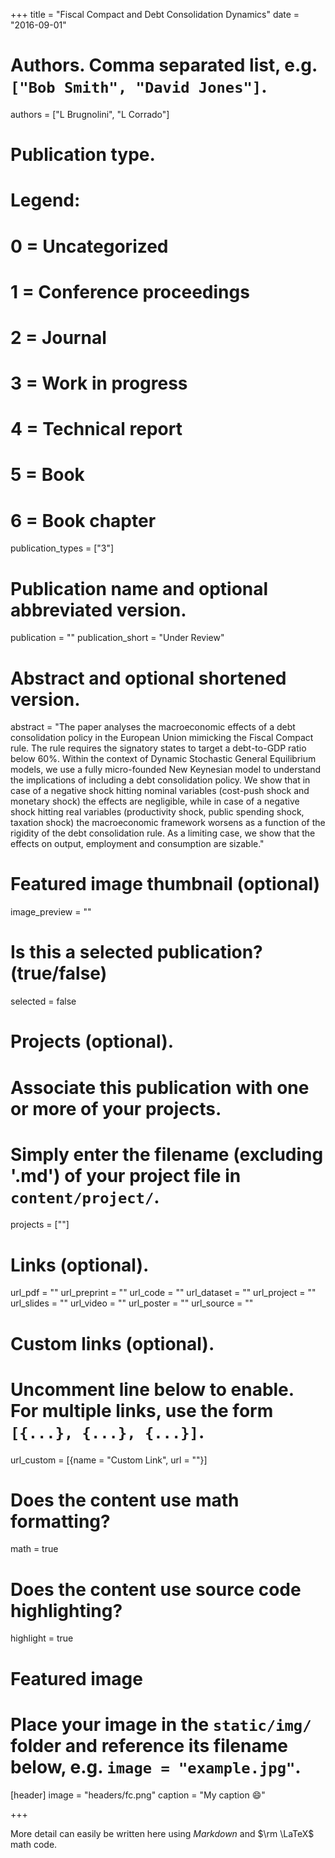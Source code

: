 +++
title = "Fiscal Compact and Debt Consolidation Dynamics"
date = "2016-09-01"

# Authors. Comma separated list, e.g. `["Bob Smith", "David Jones"]`.
authors = ["L Brugnolini", "L Corrado"]

# Publication type.
# Legend:
# 0 = Uncategorized
# 1 = Conference proceedings
# 2 = Journal
# 3 = Work in progress
# 4 = Technical report
# 5 = Book
# 6 = Book chapter
publication_types = ["3"]

# Publication name and optional abbreviated version.
publication = ""
publication_short = "Under Review"

# Abstract and optional shortened version.
abstract = "The paper analyses the macroeconomic effects of a debt consolidation policy in the European Union mimicking the Fiscal Compact rule. The rule requires the signatory states to target a debt-to-GDP ratio below 60%. Within the context of Dynamic Stochastic General Equilibrium models, we use a fully micro-founded New Keynesian model to understand the implications of including a debt consolidation policy. We show that in case of a negative shock hitting nominal variables (cost-push shock and monetary shock) the effects are negligible, while in case of a negative shock hitting real variables (productivity shock, public spending shock, taxation shock) the macroeconomic framework worsens as a function of the rigidity of the debt consolidation rule. As a limiting case, we show that the effects on output, employment and consumption are sizable."

# Featured image thumbnail (optional)
image_preview = ""

# Is this a selected publication? (true/false)
selected = false

# Projects (optional).
#   Associate this publication with one or more of your projects.
#   Simply enter the filename (excluding '.md') of your project file in `content/project/`.
projects = [""]

# Links (optional).
url_pdf = ""
url_preprint = ""
url_code = ""
url_dataset = ""
url_project = ""
url_slides = ""
url_video = ""
url_poster = ""
url_source = ""

# Custom links (optional).
#   Uncomment line below to enable. For multiple links, use the form `[{...}, {...}, {...}]`.
url_custom = [{name = "Custom Link", url = ""}]

# Does the content use math formatting?
math = true

# Does the content use source code highlighting?
highlight = true

# Featured image
# Place your image in the `static/img/` folder and reference its filename below, e.g. `image = "example.jpg"`.
[header]
image = "headers/fc.png"
caption = "My caption :smile:"

+++

More detail can easily be written here using *Markdown* and $\rm \LaTeX$ math code.
